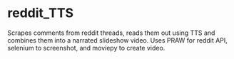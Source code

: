 # reddit_TTS
Scrapes comments from reddit threads, reads them out using TTS and combines them into a narrated slideshow video.
Uses PRAW for reddit API, selenium to screenshot, and moviepy to create video.
